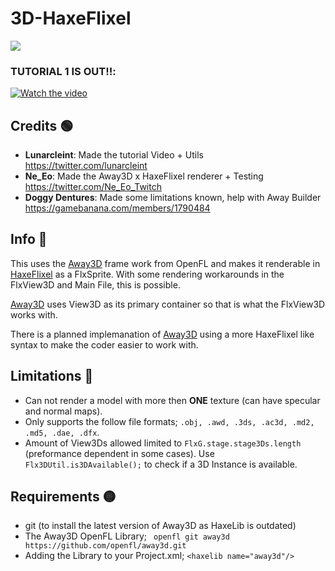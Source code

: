 # 3D-HaxeFlixel

 [![](https://raw.github.com/HaxeFlixel/haxeflixel.com/master/src/files/images/flixel-logos/HaxeFlixel.png)](http://haxeflixel.com/)
 
### TUTORIAL 1 IS OUT‼️:
[![Watch the video](https://img.youtube.com/vi/WwTH71btngs/maxresdefault.jpg)](https://youtu.be/WwTH71btngs)
 
## Credits 🟢
- **Lunarcleint**: Made the tutorial Video + Utils https://twitter.com/lunarcleint
- **Ne_Eo**: Made the Away3D x HaxeFlixel renderer + Testing https://twitter.com/Ne_Eo_Twitch
- **Doggy Dentures**: Made some limitations known, help with Away Builder https://gamebanana.com/members/1790484
 
## Info 🔵
This uses the [Away3D](https://github.com/openfl/away3d) frame work from OpenFL and makes it renderable in [HaxeFlixel](https://github.com/HaxeFlixel/flixel) as a FlxSprite. With some rendering workarounds in the FlxView3D and Main File, this is possible.

[Away3D](https://github.com/openfl/away3d) uses View3D as its primary container so that is what the FlxView3D works with. 

There is a planned implemanation of [Away3D](https://github.com/openfl/away3d) using a more HaxeFlixel like syntax to make the coder easier to work with.

## Limitations 🔴
- Can not render a model with more then **ONE** texture (can have specular and normal maps).
- Only supports the follow file formats; `.obj, .awd, .3ds, .ac3d, .md2, .md5, .dae, .dfx`.
- Amount of View3Ds allowed limited to `FlxG.stage.stage3Ds.length` (preformance dependent in some cases). Use `Flx3DUtil.is3DAvailable();` to check if a 3D Instance is available.

## Requirements 🟡
- git (to install the latest version of Away3D as HaxeLib is outdated)
- The Away3D OpenFL Library; ` openfl git away3d https://github.com/openfl/away3d.git`
- Adding the Library to your Project.xml; `<haxelib name="away3d"/>`
